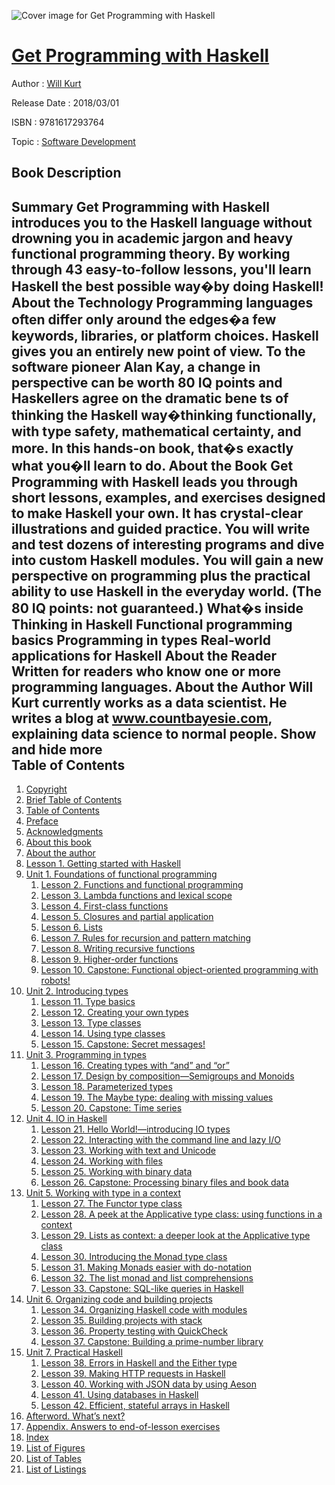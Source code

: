 ![Cover image for Get Programming with Haskell](https://imgdetail.ebookreading.net/cover/cover/software_development/EB9781617293764.jpg)

[Get Programming with Haskell](https://ebookreading.net/view/book/Get+Programming+with+Haskell-EB9781617293764_1.html "Get Programming with Haskell")
====================================================================================================================

Author : [Will Kurt](https://ebookreading.net/search/author/Will+Kurt)

Release Date : 2018/03/01

ISBN : 9781617293764

Topic : [Software Development](https://ebookreading.net/search/category/software-development)

Book Description
-----------------

 Summary
Get Programming with Haskell introduces you to the Haskell language without drowning you in academic jargon and heavy functional programming theory. By working through 43 easy-to-follow lessons, you'll learn Haskell the best possible way�by doing Haskell!
About the Technology
Programming languages often differ only around the edges�a few keywords, libraries, or platform choices. Haskell gives you an entirely new point of view. To the software pioneer Alan Kay, a change in perspective can be worth 80 IQ points and Haskellers agree on the dramatic bene ts of thinking the Haskell way�thinking functionally, with type safety, mathematical certainty, and more. In this hands-on book, that�s exactly what you�ll learn to do.
About the Book
Get Programming with Haskell leads you through short lessons, examples, and exercises designed to make Haskell your own. It has crystal-clear illustrations and guided practice. You will write and test dozens of interesting programs and dive into custom Haskell modules. You will gain a new perspective on programming plus the practical ability to use Haskell in the everyday world. (The 80 IQ points: not guaranteed.)
What�s inside
Thinking in Haskell
Functional programming basics
Programming in types
Real-world applications for Haskell
About the Reader
Written for readers who know one or more programming languages.
About the Author
Will Kurt currently works as a data scientist. He writes a blog at www.countbayesie.com, explaining data science to normal people.
        Show and hide more                
Table of Contents
-----------------

1. [Copyright](https://ebookreading.net/view/book/Get+Programming+with+Haskell-EB9781617293764_3.html)
1. [Brief Table of Contents](https://ebookreading.net/view/book/Get+Programming+with+Haskell-EB9781617293764_5.html)
1. [Table of Contents](https://ebookreading.net/view/book/Get+Programming+with+Haskell-EB9781617293764_6.html)
1. [Preface](https://ebookreading.net/view/book/Get+Programming+with+Haskell-EB9781617293764_7.html)
1. [Acknowledgments](https://ebookreading.net/view/book/Get+Programming+with+Haskell-EB9781617293764_8.html)
1. [About this book](https://ebookreading.net/view/book/Get+Programming+with+Haskell-EB9781617293764_9.html)
1. [About the author](https://ebookreading.net/view/book/Get+Programming+with+Haskell-EB9781617293764_10.html)
1. [Lesson 1. Getting started with Haskell](https://ebookreading.net/view/book/Get+Programming+with+Haskell-EB9781617293764_11.html)
1. [Unit 1. Foundations of functional programming](https://ebookreading.net/view/book/Get+Programming+with+Haskell-EB9781617293764_12.html)
    1. [Lesson 2. Functions and functional programming](https://ebookreading.net/view/book/Get+Programming+with+Haskell-EB9781617293764_13.html)
    1. [Lesson 3. Lambda functions and lexical scope](https://ebookreading.net/view/book/Get+Programming+with+Haskell-EB9781617293764_14.html)
    1. [Lesson 4. First-class functions](https://ebookreading.net/view/book/Get+Programming+with+Haskell-EB9781617293764_15.html)
    1. [Lesson 5. Closures and partial application](https://ebookreading.net/view/book/Get+Programming+with+Haskell-EB9781617293764_16.html)
    1. [Lesson 6. Lists](https://ebookreading.net/view/book/Get+Programming+with+Haskell-EB9781617293764_17.html)
    1. [Lesson 7. Rules for recursion and pattern matching](https://ebookreading.net/view/book/Get+Programming+with+Haskell-EB9781617293764_18.html)
    1. [Lesson 8. Writing recursive functions](https://ebookreading.net/view/book/Get+Programming+with+Haskell-EB9781617293764_19.html)
    1. [Lesson 9. Higher-order functions](https://ebookreading.net/view/book/Get+Programming+with+Haskell-EB9781617293764_20.html)
    1. [Lesson 10. Capstone: Functional object-oriented programming with robots!](https://ebookreading.net/view/book/Get+Programming+with+Haskell-EB9781617293764_21.html)
1. [Unit 2. Introducing types](https://ebookreading.net/view/book/Get+Programming+with+Haskell-EB9781617293764_22.html)
    1. [Lesson 11. Type basics](https://ebookreading.net/view/book/Get+Programming+with+Haskell-EB9781617293764_23.html)
    1. [Lesson 12. Creating your own types](https://ebookreading.net/view/book/Get+Programming+with+Haskell-EB9781617293764_24.html)
    1. [Lesson 13. Type classes](https://ebookreading.net/view/book/Get+Programming+with+Haskell-EB9781617293764_25.html)
    1. [Lesson 14. Using type classes](https://ebookreading.net/view/book/Get+Programming+with+Haskell-EB9781617293764_26.html)
    1. [Lesson 15. Capstone: Secret messages!](https://ebookreading.net/view/book/Get+Programming+with+Haskell-EB9781617293764_27.html)
1. [Unit 3. Programming in types](https://ebookreading.net/view/book/Get+Programming+with+Haskell-EB9781617293764_28.html)
    1. [Lesson 16. Creating types with “and” and “or”](https://ebookreading.net/view/book/Get+Programming+with+Haskell-EB9781617293764_29.html)
    1. [Lesson 17. Design by composition—Semigroups and Monoids](https://ebookreading.net/view/book/Get+Programming+with+Haskell-EB9781617293764_30.html)
    1. [Lesson 18. Parameterized types](https://ebookreading.net/view/book/Get+Programming+with+Haskell-EB9781617293764_31.html)
    1. [Lesson 19. The Maybe type: dealing with missing values](https://ebookreading.net/view/book/Get+Programming+with+Haskell-EB9781617293764_32.html)
    1. [Lesson 20. Capstone: Time series](https://ebookreading.net/view/book/Get+Programming+with+Haskell-EB9781617293764_33.html)
1. [Unit 4. IO in Haskell](https://ebookreading.net/view/book/Get+Programming+with+Haskell-EB9781617293764_34.html)
    1. [Lesson 21. Hello World!—introducing IO types](https://ebookreading.net/view/book/Get+Programming+with+Haskell-EB9781617293764_35.html)
    1. [Lesson 22. Interacting with the command line and lazy I/O](https://ebookreading.net/view/book/Get+Programming+with+Haskell-EB9781617293764_36.html)
    1. [Lesson 23. Working with text and Unicode](https://ebookreading.net/view/book/Get+Programming+with+Haskell-EB9781617293764_37.html)
    1. [Lesson 24. Working with files](https://ebookreading.net/view/book/Get+Programming+with+Haskell-EB9781617293764_38.html)
    1. [Lesson 25. Working with binary data](https://ebookreading.net/view/book/Get+Programming+with+Haskell-EB9781617293764_39.html)
    1. [Lesson 26. Capstone: Processing binary files and book data](https://ebookreading.net/view/book/Get+Programming+with+Haskell-EB9781617293764_40.html)
1. [Unit 5. Working with type in a context](https://ebookreading.net/view/book/Get+Programming+with+Haskell-EB9781617293764_41.html)
    1. [Lesson 27. The Functor type class](https://ebookreading.net/view/book/Get+Programming+with+Haskell-EB9781617293764_42.html)
    1. [Lesson 28. A peek at the Applicative type class: using functions in a context](https://ebookreading.net/view/book/Get+Programming+with+Haskell-EB9781617293764_43.html)
    1. [Lesson 29. Lists as context: a deeper look at the Applicative type class](https://ebookreading.net/view/book/Get+Programming+with+Haskell-EB9781617293764_44.html)
    1. [Lesson 30. Introducing the Monad type class](https://ebookreading.net/view/book/Get+Programming+with+Haskell-EB9781617293764_45.html)
    1. [Lesson 31. Making Monads easier with do-notation](https://ebookreading.net/view/book/Get+Programming+with+Haskell-EB9781617293764_46.html)
    1. [Lesson 32. The list monad and list comprehensions](https://ebookreading.net/view/book/Get+Programming+with+Haskell-EB9781617293764_47.html)
    1. [Lesson 33. Capstone: SQL-like queries in Haskell](https://ebookreading.net/view/book/Get+Programming+with+Haskell-EB9781617293764_48.html)
1. [Unit 6. Organizing code and building projects](https://ebookreading.net/view/book/Get+Programming+with+Haskell-EB9781617293764_49.html)
    1. [Lesson 34. Organizing Haskell code with modules](https://ebookreading.net/view/book/Get+Programming+with+Haskell-EB9781617293764_50.html)
    1. [Lesson 35. Building projects with stack](https://ebookreading.net/view/book/Get+Programming+with+Haskell-EB9781617293764_51.html)
    1. [Lesson 36. Property testing with QuickCheck](https://ebookreading.net/view/book/Get+Programming+with+Haskell-EB9781617293764_52.html)
    1. [Lesson 37. Capstone: Building a prime-number library](https://ebookreading.net/view/book/Get+Programming+with+Haskell-EB9781617293764_53.html)
1. [Unit 7. Practical Haskell](https://ebookreading.net/view/book/Get+Programming+with+Haskell-EB9781617293764_54.html)
    1. [Lesson 38. Errors in Haskell and the Either type](https://ebookreading.net/view/book/Get+Programming+with+Haskell-EB9781617293764_55.html)
    1. [Lesson 39. Making HTTP requests in Haskell](https://ebookreading.net/view/book/Get+Programming+with+Haskell-EB9781617293764_56.html)
    1. [Lesson 40. Working with JSON data by using Aeson](https://ebookreading.net/view/book/Get+Programming+with+Haskell-EB9781617293764_57.html)
    1. [Lesson 41. Using databases in Haskell](https://ebookreading.net/view/book/Get+Programming+with+Haskell-EB9781617293764_58.html)
    1. [Lesson 42. Efficient, stateful arrays in Haskell](https://ebookreading.net/view/book/Get+Programming+with+Haskell-EB9781617293764_59.html)
1. [Afterword. What’s next?](https://ebookreading.net/view/book/Get+Programming+with+Haskell-EB9781617293764_60.html)
1. [Appendix. Answers to end-of-lesson exercises](https://ebookreading.net/view/book/Get+Programming+with+Haskell-EB9781617293764_61.html)
1. [Index](https://ebookreading.net/view/book/Get+Programming+with+Haskell-EB9781617293764_62.html)
1. [List of Figures](https://ebookreading.net/view/book/Get+Programming+with+Haskell-EB9781617293764_63.html)
1. [List of Tables](https://ebookreading.net/view/book/Get+Programming+with+Haskell-EB9781617293764_64.html)
1. [List of Listings](https://ebookreading.net/view/book/Get+Programming+with+Haskell-EB9781617293764_65.html)
